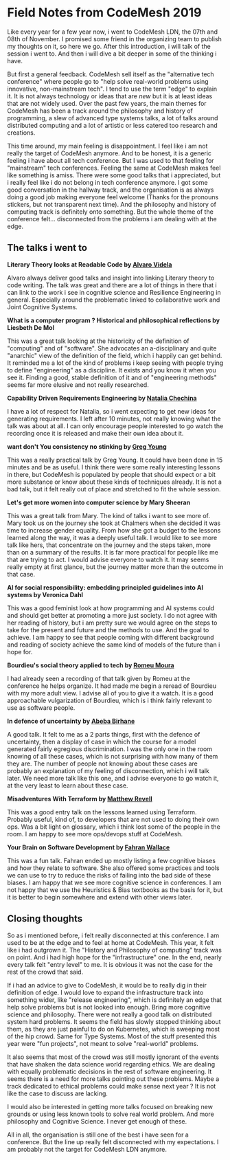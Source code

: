 # Field Notes from CodeMesh 2019

Like every year for a few year now, i went to CodeMesh LDN, the 07th and 08th of November. I promised some friend in the organizing team to publish my thoughts on it, so here we go. After this introduction, i will talk of the session i went to. And then i will dive a bit deeper in some of the thinking i have.

But first a general feedback. CodeMesh sell itself as the "alternative tech conference" where people go to "help solve real-world problems using innovative, non-mainstream tech". I tend to use the term "edge" to explain it. It is not always technology or ideas that are _new_ but it is at least ideas that are not widely used. Over the past few years, the main themes for CodeMesh has been a track around the philosophy and history of programming, a slew of advanced type systems talks, a lot of talks around distributed computing and a lot of artistic or less catered too research and creations.

This time around, my main feeling is disappointment. I feel like i am not really the target of CodeMesh anymore. And to be honest, it is a generic feeling i have about all tech conference. But I was used to that feeling for "mainstream" tech conferences. Feeling the same at CodeMesh makes feel like something is amiss. There were some good talks that i appreciated, but i really feel like i do not belong in tech conference anymore. I got some good conversation in the hallway track, and the organisation is as always doing a good job making everyone feel welcome (Thanks for the pronouns stickers, but not transparent next time). And the philosophy and history of computing track is definitely onto something. But the whole theme of the conference felt... disconnected from the problems i am dealing with at the edge.

## The talks i went to

**Literary Theory looks at Readable Code by [Alvaro Videla](https://twitter.com/old_sound)**

Alvaro always deliver good talks and insight into linking Literary theory to code writing. The talk was great and there are a lot of things in there that i can link to the work i see in cognitive science and Resilience Engineering in general. Especially around the problematic linked to collaborative work and Joint Cognitive Systems.

**What is a computer program ? Historical and philosophical reflections by Liesbeth De Mol**

This was a great talk looking at the historicity of the definition of "computing" and of "software". She advocates an a-disciplinary and quite "anarchic" view of the definition of the field, which i happily can get behind. It reminded me a lot of the kind of problems i keep seeing with people trying to define "engineering" as a discipline. It exists and you know it when you see it. Finding a good, stable definition of it and of "engineering methods" seems far more elusive and not really researched.

**Capability Driven Requirements Engineering by [Natalia Chechina](https://twitter.com/nchechina)**

I have a lot of respect for Natalia, so i went expecting to get new ideas for generating requirements. I left after 10 minutes, not really knowing what the talk was about at all. I can only encourage people interested to go watch the recording once it is released and make their own idea about it.

**want don't You consistency no stinking by [Greg Young](https://twitter.com/gregyoung)**

This was a really practical talk by Greg Young. It could have been done in 15 minutes and be as useful. I think there were some really interesting lessons in there, but CodeMesh is populated by people that should expect or a bit more substance or know about these kinds of techniques already. It is not a bad talk, but it felt really out of place and stretched to fit the whole session.

**Let's get more women into computer science by Mary Sheeran**

This was a great talk from Mary. The kind of talks i want to see more of. Mary took us on the journey she took at Chalmers when she decided it was time to increase gender equality. From how she got a budget to the lessons learned along the way, it was a deeply useful talk. I would like to see more talk like hers, that concentrate on the journey and the steps taken, more than on a summary of the results. It is far more practical for people like me that are trying to act. I would advise everyone to watch it. It may seems really empty at first glance, but the journey matter more than the outcome in that case.

**AI for social responsibility: embedding principled guidelines into AI systems by Veronica Dahl**

This was a good feminist look at how programming and AI systems could and should get better at promoting a more just society. I do not agree with her reading of history, but i am pretty sure we would agree on the steps to take for the present and future and the methods to use. And the goal to achieve. I am happy to see that people coming with different background and reading of society achieve the same kind of models of the future than i hope for.

**Bourdieu's social theory applied to tech by [Romeu Moura](https://twitter.com/malk_zameth)**

I had already seen a recording of that talk given by Romeu at the conference he helps organize. It had made me begin a reread of Bourdieu with my more adult view. I advise all of you to give it a watch. It is a good approachable vulgarization of Bourdieu, which is i think fairly relevant to use as software people.

**In defence of uncertainty by [Abeba Birhane](https://twitter.com/Abebab)**

A good talk. It felt to me as a 2 parts things, first with the defence of uncertainty, then a display of case in which the course for a model generated fairly egregious discrimination. I was the only one in the room knowing of all these cases, which is not surprising with how many of them they are. The number of people not knowing about these cases are probably an explanation of my feeling of disconnection, which i will talk later. We need more talk like this one, and i advise everyone to go watch it, at the very least to learn about these case.

**Misadventures With Terraform by [Matthew Revell](https://twitter.com/nightowlmatt)**

This was a good entry talk on the lessons learned using Terraform. Probably useful, kind of, to developers that are not used to doing their own ops. Was a bit light on glossary, which i think lost some of the people in the room. I am happy to see more ops/devops stuff at CodeMesh.

**Your Brain on Software Development by [Fahran Wallace](https://twitter.com/FahranWallace)**

This was a fun talk. Fahran ended up mostly listing a few cognitive biases and how they relate to software. She also offered some practices and tools we can use to try to reduce the risks of failing into the bad side of these biases. I am happy that we see more cognitive science in conferences. I am not happy that we use the Heuristics & Bias textbooks as the basis for it, but it is better to begin somewhere and extend with other views later.

## Closing thoughts

So as i mentioned before, i felt really disconnected at this conference. I am used to be at the edge and to feel at home at CodeMesh. This year, it felt like i had outgrown it. The "History and Philosophy of computing" track was on point. And i had high hope for the "infrastructure" one. In the end, nearly every talk felt "entry level" to me. It is obvious it was not the case for the rest of the crowd that said.

If i had an advice to give to CodeMesh, it would be to really dig in their definition of edge. I would love to expand the infrastructure track into something wider, like "release engineering", which is definitely an edge that help solve problems but is not looked into enough. Bring more cognitive science and philosophy. There were not really a good talk on distributed system hard problems. It seems the field has slowly stopped thinking about them, as they are just painful to do on Kubernetes, which is sweeping most of the hip crowd. Same for Type Systems. Most of the stuff presented this year were "fun projects", not meant to solve "real-world" problems.

It also seems that most of the crowd was still mostly ignorant of the events that have shaken the data science world regarding ethics. We are dealing with equally problematic decisions in the rest of software engineering. It seems there is a need for more talks pointing out these problems. Maybe a track dedicated to ethical problems could make sense next year ? It is not like the case to discuss are lacking.

I would also be interested in getting more talks focused on breaking new grounds or using less known tools to solve real world problem. And more philosophy and Cognitive Science. I never get enough of these.

All in all, the organisation is still one of the best i have seen for a conference. But the line up really felt disconnected with my expectations. I am probably not the target for CodeMesh LDN anymore.